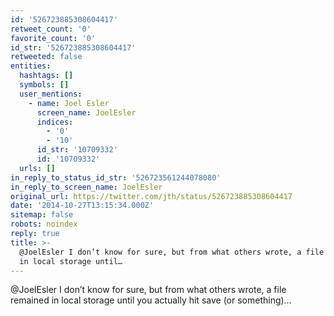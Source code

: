 ```yaml
---
id: '526723885308604417'
retweet_count: '0'
favorite_count: '0'
id_str: '526723885308604417'
retweeted: false
entities:
  hashtags: []
  symbols: []
  user_mentions:
    - name: Joel Esler
      screen_name: JoelEsler
      indices:
        - '0'
        - '10'
      id_str: '10709332'
      id: '10709332'
  urls: []
in_reply_to_status_id_str: '526723561244078080'
in_reply_to_screen_name: JoelEsler
original_url: https://twitter.com/jth/status/526723885308604417
date: '2014-10-27T13:15:34.000Z'
sitemap: false
robots: noindex
reply: true
title: >-
  @JoelEsler I don’t know for sure, but from what others wrote, a file remained
  in local storage until…
---
```


@JoelEsler I don’t know for sure, but from what others wrote, a file remained in local storage until you actually hit save (or something)…